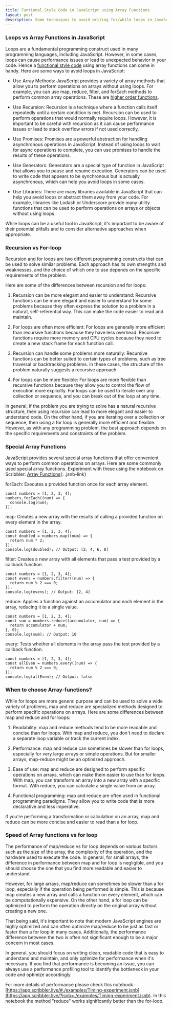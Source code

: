 ```yaml
---
title: Funtional Style Code in JavaScript using Array Functions
layout: post
description: Some techniques to avoid writing for/while loops in JavaScript for readability and performance using Array functions like map, reduce, and forEach. These are second order functions and are helpful in writing functional style code.
---
```


### Loops vs Array Functions in JavaScript
Loops are a fundamental programming construct used in many programming languages, including JavaScript. However, in some cases, loops can cause performance issues or lead to unexpected behavior in your code. Hence a [functional style code](2023-03-13-JavaScript-for-Functional-Programming.html) using array functions can come in handy. Here are some ways to avoid loops in JavaScript:

- Use Array Methods: JavaScript provides a variety of array methods that allow you to perform operations on arrays without using loops. For example, you can use map, reduce, filter, and forEach methods to perform common array operations. These are [higher order functions](2023-05-26-Higher-Order-Functions-in-Functional-Programming-using-JavaScript.html).

- Use Recursion: Recursion is a technique where a function calls itself repeatedly until a certain condition is met. Recursion can be used to perform operations that would normally require loops. However, it is important to be careful with recursion as it can cause performance issues or lead to stack overflow errors if not used correctly.

- Use Promises: Promises are a powerful abstraction for handling asynchronous operations in JavaScript. Instead of using loops to wait for async operations to complete, you can use promises to handle the results of these operations.

- Use Generators: Generators are a special type of function in JavaScript that allows you to pause and resume execution. Generators can be used to write code that appears to be synchronous but is actually asynchronous, which can help you avoid loops in some cases.

- Use Libraries: There are many libraries available in JavaScript that can help you avoid loops or abstract them away from your code. For example, libraries like Lodash or Underscore provide many utility functions that can be used to perform operations on arrays or objects without using loops.

While loops can be a useful tool in JavaScript, it's important to be aware of their potential pitfalls and to consider alternative approaches when appropriate.

### Recursion vs For-loop
Recursion and for loops are two different programming constructs that can be used to solve similar problems. Each approach has its own strengths and weaknesses, and the choice of which one to use depends on the specific requirements of the problem.

Here are some of the differences between recursion and for loops:

1. Recursion can be more elegant and easier to understand: Recursive functions can be more elegant and easier to understand for some problems because they often express the solution to a problem in a natural, self-referential way. This can make the code easier to read and maintain.

2. For loops are often more efficient: For loops are generally more efficient than recursive functions because they have less overhead. Recursive functions require more memory and CPU cycles because they need to create a new stack frame for each function call.

3. Recursion can handle some problems more naturally: Recursive functions can be better suited to certain types of problems, such as tree traversal or backtracking problems. In these cases, the structure of the problem naturally suggests a recursive approach.

4. For loops can be more flexible: For loops are more flexible than recursive functions because they allow you to control the flow of execution more explicitly. For loops can be used to iterate over any collection or sequence, and you can break out of the loop at any time.

In general, if the problem you are trying to solve has a natural recursive structure, then using recursion can lead to more elegant and easier to understand code. On the other hand, if you are iterating over a collection or sequence, then using a for loop is generally more efficient and flexible. However, as with any programming problem, the best approach depends on the specific requirements and constraints of the problem.

### Special Array Functions
JavaScript provides several special array functions that offer convenient ways to perform common operations on arrays. Here are some commonly used special array functions. Experiment with these using the notebook on Scribbler: [Array Functions](https://app.scribbler.live/?jsnb=./examples/Array-Functions.jsnb){: .jsnb-link} 

forEach: Executes a provided function once for each array element.
	
	const numbers = [1, 2, 3, 4];
	numbers.forEach((num) => {
	  console.log(num);
	});

map: Creates a new array with the results of calling a provided function on every element in the array.

	const numbers = [1, 2, 3, 4];
	const doubled = numbers.map((num) => {
	  return num * 2;
	});
	console.log(doubled); // Output: [2, 4, 6, 8]

filter: Creates a new array with all elements that pass a test provided by a callback function.

	const numbers = [1, 2, 3, 4];
	const evens = numbers.filter((num) => {
	  return num % 2 === 0;
	});
	console.log(evens); // Output: [2, 4]

reduce: Applies a function against an accumulator and each element in the array, reducing it to a single value.

	const numbers = [1, 2, 3, 4];
	const sum = numbers.reduce((accumulator, num) => {
	  return accumulator + num;
	}, 0);
	console.log(sum); // Output: 10

every: Tests whether all elements in the array pass the test provided by a callback function.

	const numbers = [1, 2, 3, 4];
	const allEven = numbers.every((num) => {
	  return num % 2 === 0;
	});
	console.log(allEven); // Output: false



### When to choose Array-functions?
While for loops are more general purpose and can be used to solve a wide variety of problems, map and reduce are specialized methods designed to perform specific operations on arrays. Here are some differences between map and reduce and for loops:

1. Readability: map and reduce methods tend to be more readable and concise than for loops. With map and reduce, you don't need to declare a separate loop variable or track the current index.

2. Performance: map and reduce can sometimes be slower than for loops, especially for very large arrays or simple operations. But for smaller arrays, map-reduce might be an optimized approach.

3. Ease of use: map and reduce are designed to perform specific operations on arrays, which can make them easier to use than for loops. With map, you can transform an array into a new array with a specific format. With reduce, you can calculate a single value from an array.

4. Functional programming: map and reduce are often used in functional programming paradigms. They allow you to write code that is more declarative and less imperative.

If you're performing a transformation or calculation on an array, map and reduce can be more concise and easier to read than a for loop.

### Speed of Array functions vs for loop
The performance of map/reduce vs for loop depends on various factors such as the size of the array, the complexity of the operation, and the hardware used to execute the code. In general, for small arrays, the difference in performance between map and for loop is negligible, and you should choose the one that you find more readable and easier to understand.

However, for large arrays, map/reduce can sometimes be slower than a for loop, especially if the operation being performed is simple. This is because map creates a new array and calls a function on every element, which can be computationally expensive. On the other hand, a for loop can be optimized to perform the operation directly on the original array without creating a new one.

That being said, it's important to note that modern JavaScript engines are highly optimized and can often optimize map/reduce to be just as fast or faster than a for loop in many cases. Additionally, the performance difference between the two is often not significant enough to be a major concern in most cases.

In general, you should focus on writing clean, readable code that is easy to understand and maintain, and only optimize for performance when it's necessary. If you find that performance is becoming an issue, you can always use a performance profiling tool to identify the bottleneck in your code and optimize accordingly.

For more details of performance please check this notebook : [https://app.scribbler.live/#./examples/Timing-experiment.jsnb](https://app.scribbler.live/?jsnb=./examples/Timing-experiment.jsnb). In this notebook the method "reduce" works significantly better than the for-loop.
